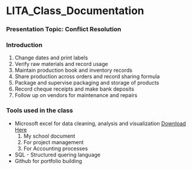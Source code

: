 # LITA_Class_Documentation

### Presentation Topic: Conflict Resolution

### Introduction
1. Change dates and print labels
2. Verify raw materials and record usage
3. Maintain production book and inventory records
4. Share production across orders and record sharing formula
5. Package and supervise packaging and storage of products
6. Record cheque receipts and make bank deposits
7. Follow up on vendors for maintenance and repairs

### Tools used in the class
- Microsoft excel for data cleaning, analysis and visualization [Download Here](https://www.microsoft.com)
  1. My school document
  2. For project management
  3. For Accounting processes
- SQL - Structured quering language
- Github for portfolio building
